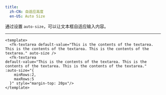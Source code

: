 ```yaml
title:
  zh-CN: 自适应高度
  en-US: Auto Size
```


通过设置 `auto-size`，可以让文本框自适应输入内容。

---


```vue { "component": true } 
<template>
  <fk-textarea default-value="This is the contents of the textarea. This is the contents of the textarea. This is the contents of the textarea." auto-size />
  <fk-textarea
default-value="This is the contents of the textarea. This is the contents of the textarea. This is the contents of the textarea." :auto-size="{
    minRows:2,
    maxRows:5
  }" style="margin-top: 20px"/>
</template>
```
